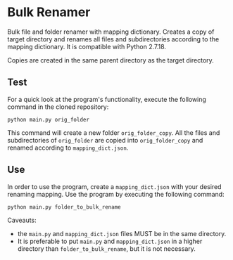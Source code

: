 # Bulk Renamer
 Bulk file and folder renamer with mapping dictionary.
 Creates a copy of target directory and renames all files and subdirectories according to the mapping dictionary.
 It is compatible with Python 2.7.18.
 
 Copies are created in the same parent directory as the target directory.

 ## Test
 For a quick look at the program's functionality, execute the following command in the cloned repository:
 ```
 python main.py orig_folder
 ```
 
 This command will create a new folder `orig_folder_copy`. All the files and subdirectories of `orig_folder` are copied into `orig_folder_copy` and renamed according to `mapping_dict.json`.
 
 ## Use
 In order to use the program, create a `mapping_dict.json` with your desired renaming mapping. 
 Use the program by executing the following command:
 ```
 python main.py folder_to_bulk_rename
 ```

 Caveauts:
 - the `main.py` and `mapping_dict.json` files MUST be in the same directory. 
 - It is preferable to put `main.py` and `mapping_dict.json` in a higher directory than `folder_to_bulk_rename`, but it is not necessary.
